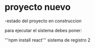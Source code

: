 <h1>proyecto nuevo</h1>

-estado del proyecto en construccion

para ejecutar el sistema debes poner:

'''npm install react'''
sistema de registro 2 

